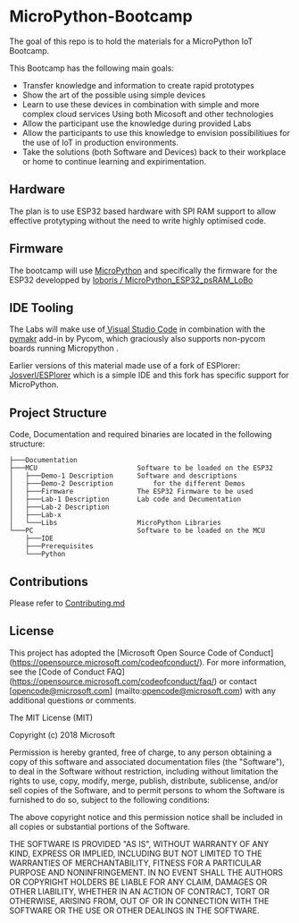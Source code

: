 # MicroPython-Bootcamp

The goal of this repo is to hold the materials for a MicroPython IoT Bootcamp.

This Bootcamp has the following main goals:

* Transfer knowledge and information to create rapid prototypes
* Show the art of the possible using simple devices 
* Learn to use these devices in combination with simple and more complex cloud services Using both Micosoft and other technologies
* Allow the participant use the knowledge during provided Labs
* Allow the participants to use this knowledge to envision possibilitiues for the use of IoT in production environments.
* Take the solutions (both Software and Devices) back to their workplace or home to continue learning and expirimentation.

Hardware
--------
The plan is to use ESP32 based hardware with SPI RAM support to allow effective protytyping without the need to write highly optimised code.

Firmware
--------
The bootcamp will use [MicroPython](http://micropython.org/) and specifically the firmware for the ESP32 developped by 
[loboris / MicroPython_ESP32_psRAM_LoBo](https://github.com/loboris/MicroPython_ESP32_psRAM_LoBo) 

IDE Tooling
-----------
The Labs will make use of[ Visual Studio Code](https://code.visualstudio.com/Download) in combination with the [pymakr](https://docs.pycom.io/pymakr/installation/vscode) add-in by Pycom, which graciously also supports non-pycom boards running Micropython .

Earlier versions of this material made use of a fork of ESPlorer: [Josverl/ESPlorer](https://github.com/Josverl/ESPlorer) which is a simple IDE and this fork has specific support for MicroPython.

## Project Structure
Code, Documentation and required binaries are located in the following structure:

    ├───Documentation
    ├───MCU                         Software to be loaded on the ESP32
    │   ├───Demo-1 Description      Software and descriptions 
    │   ├───Demo-2 Description          for the different Demos
    │   ├───Firmware                The ESP32 Firmware to be used
    │   ├───Lab-1 Description       Lab code and Decumentation
    │   ├───Lab-2 Description
    │   ├───Lab-x
    │   └───Libs                    MicroPython Libraries
    └───PC                          Software to be loaded on the MCU
        ├───IDE
        ├───Prerequisites
        └───Python

## Contributions
Please refer to [Contributing.md](Documentation/CONTRIBUTING.md)

## License
This project has adopted the [Microsoft Open Source Code of Conduct] (https://opensource.microsoft.com/codeofconduct/). For more information, see the [Code of Conduct FAQ] (https://opensource.microsoft.com/codeofconduct/faq/) or contact [opencode@microsoft.com] (mailto:opencode@microsoft.com) with any additional questions or comments.

The MIT License (MIT)

Copyright (c) 2018 Microsoft

Permission is hereby granted, free of charge, to any person obtaining a copy of this software and associated documentation files (the "Software"), to deal in the Software without restriction, including without limitation the rights to use, copy, modify, merge, publish, distribute, sublicense, and/or sell copies of the Software, and to permit persons to whom the Software is furnished to do so, subject to the following conditions:

The above copyright notice and this permission notice shall be included in all copies or substantial portions of the Software.

THE SOFTWARE IS PROVIDED "AS IS", WITHOUT WARRANTY OF ANY KIND, EXPRESS OR IMPLIED, INCLUDING BUT NOT LIMITED TO THE WARRANTIES OF MERCHANTABILITY, FITNESS FOR A PARTICULAR PURPOSE AND NONINFRINGEMENT. IN NO EVENT SHALL THE AUTHORS OR COPYRIGHT HOLDERS BE LIABLE FOR ANY CLAIM, DAMAGES OR OTHER LIABILITY, WHETHER IN AN ACTION OF CONTRACT, TORT OR OTHERWISE, ARISING FROM, OUT OF OR IN CONNECTION WITH THE SOFTWARE OR THE USE OR OTHER DEALINGS IN THE SOFTWARE.
